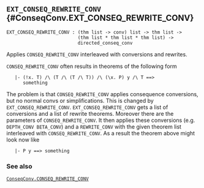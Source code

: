 ## `EXT_CONSEQ_REWRITE_CONV` {#ConseqConv.EXT_CONSEQ_REWRITE_CONV}


```
EXT_CONSEQ_REWRITE_CONV : (thm list -> conv) list -> thm list ->
                          (thm list * thm list * thm list) ->
                          directed_conseq_conv
```



Applies `CONSEQ_REWRITE_CONV` interleaved with conversions and rewrites.


`CONSEQ_REWRITE_CONV` often results in theorems of the following form
    
       |- (!x. T) /\ (T /\ (T /\ T)) /\ (\x. P) y /\ T ==>
          something
    
The problem is that `CONSEQ_REWRITE_CONV` applies consequence
conversions, but no normal convs or simplifications. This is changed
by `EXT_CONSEQ_REWRITE_CONV`. `EXT_CONSEQ_REWRITE_CONV` gets a list of
conversions and a list of rewrite theorems. Moreover there are the
parameters of `CONSEQ_REWRITE_CONV`. It then applies these conversions
(e.g. `DEPTH_CONV BETA_CONV`) and a `REWRITE_CONV` with the given theorem
list interleaved with `CONSEQ_REWRITE_CONV`. As a result the theorem
above might look now like
    
       |- P y ==> something
    

### See also

[`ConseqConv.CONSEQ_REWRITE_CONV`](#ConseqConv.CONSEQ_REWRITE_CONV)

